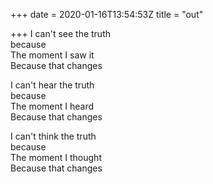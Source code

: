 +++
date = 2020-01-16T13:54:53Z
title = "out"

+++ 
I can't see the truth   
because   
The moment I saw it   
Because that changes   
   
I can't hear the truth   
because   
The moment I heard   
Because that changes   
   
I can't think the truth   
because   
The moment I thought   
Because that changes  